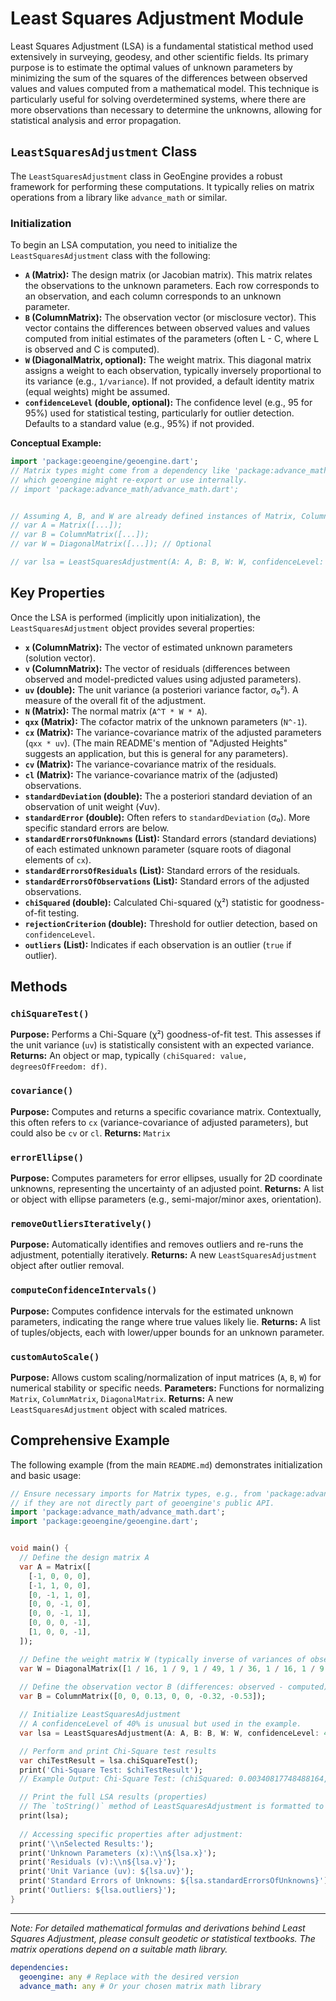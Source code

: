 # Least Squares Adjustment Module

Least Squares Adjustment (LSA) is a fundamental statistical method used extensively in surveying, geodesy, and other scientific fields. Its primary purpose is to estimate the optimal values of unknown parameters by minimizing the sum of the squares of the differences between observed values and values computed from a mathematical model. This technique is particularly useful for solving overdetermined systems, where there are more observations than necessary to determine the unknowns, allowing for statistical analysis and error propagation.

## `LeastSquaresAdjustment` Class

The `LeastSquaresAdjustment` class in GeoEngine provides a robust framework for performing these computations. It typically relies on matrix operations from a library like `advance_math` or similar.

### Initialization

To begin an LSA computation, you need to initialize the `LeastSquaresAdjustment` class with the following:

- **`A` (Matrix):** The design matrix (or Jacobian matrix). This matrix relates the observations to the unknown parameters. Each row corresponds to an observation, and each column corresponds to an unknown parameter.
- **`B` (ColumnMatrix):** The observation vector (or misclosure vector). This vector contains the differences between observed values and values computed from initial estimates of the parameters (often L - C, where L is observed and C is computed).
- **`W` (DiagonalMatrix, optional):** The weight matrix. This diagonal matrix assigns a weight to each observation, typically inversely proportional to its variance (e.g., `1/variance`). If not provided, a default identity matrix (equal weights) might be assumed.
- **`confidenceLevel` (double, optional):** The confidence level (e.g., 95 for 95%) used for statistical testing, particularly for outlier detection. Defaults to a standard value (e.g., 95%) if not provided.

**Conceptual Example:**
```dart
import 'package:geoengine/geoengine.dart'; 
// Matrix types might come from a dependency like 'package:advance_math/advance_math.dart'
// which geoengine might re-export or use internally.
// import 'package:advance_math/advance_math.dart'; 


// Assuming A, B, and W are already defined instances of Matrix, ColumnMatrix, and DiagonalMatrix
// var A = Matrix([...]);
// var B = ColumnMatrix([...]);
// var W = DiagonalMatrix([...]); // Optional

// var lsa = LeastSquaresAdjustment(A: A, B: B, W: W, confidenceLevel: 95);
```

## Key Properties

Once the LSA is performed (implicitly upon initialization), the `LeastSquaresAdjustment` object provides several properties:

-   **`x` (ColumnMatrix):** The vector of estimated unknown parameters (solution vector).
-   **`v` (ColumnMatrix):** The vector of residuals (differences between observed and model-predicted values using adjusted parameters).
-   **`uv` (double):** The unit variance (a posteriori variance factor, σ₀²). A measure of the overall fit of the adjustment.
-   **`N` (Matrix):** The normal matrix (`A^T * W * A`).
-   **`qxx` (Matrix):** The cofactor matrix of the unknown parameters (`N^-1`).
-   **`cx` (Matrix):** The variance-covariance matrix of the adjusted parameters (`qxx * uv`). (The main README's mention of "Adjusted Heights" suggests an application, but this is general for any parameters).
-   **`cv` (Matrix):** The variance-covariance matrix of the residuals.
-   **`cl` (Matrix):** The variance-covariance matrix of the (adjusted) observations.
-   **`standardDeviation` (double):** The a posteriori standard deviation of an observation of unit weight (√uv).
-   **`standardError` (double):** Often refers to `standardDeviation` (σ₀). More specific standard errors are below.
-   **`standardErrorsOfUnknowns` (List<double>):** Standard errors (standard deviations) of each estimated unknown parameter (square roots of diagonal elements of `cx`).
-   **`standardErrorsOfResiduals` (List<double>):** Standard errors of the residuals.
-   **`standardErrorsOfObservations` (List<double>):** Standard errors of the adjusted observations.
-   **`chiSquared` (double):** Calculated Chi-squared (χ²) statistic for goodness-of-fit testing.
-   **`rejectionCriterion` (double):** Threshold for outlier detection, based on `confidenceLevel`.
-   **`outliers` (List<bool>):** Indicates if each observation is an outlier (`true` if outlier).

## Methods

### `chiSquareTest()`

**Purpose:** Performs a Chi-Square (χ²) goodness-of-fit test. This assesses if the unit variance (`uv`) is statistically consistent with an expected variance.
**Returns:** An object or map, typically `(chiSquared: value, degreesOfFreedom: df)`.

### `covariance()`

**Purpose:** Computes and returns a specific covariance matrix. Contextually, this often refers to `cx` (variance-covariance of adjusted parameters), but could also be `cv` or `cl`.
**Returns:** `Matrix`

### `errorEllipse()`

**Purpose:** Computes parameters for error ellipses, usually for 2D coordinate unknowns, representing the uncertainty of an adjusted point.
**Returns:** A list or object with ellipse parameters (e.g., semi-major/minor axes, orientation).

### `removeOutliersIteratively()`

**Purpose:** Automatically identifies and removes outliers and re-runs the adjustment, potentially iteratively.
**Returns:** A new `LeastSquaresAdjustment` object after outlier removal.

### `computeConfidenceIntervals()`

**Purpose:** Computes confidence intervals for the estimated unknown parameters, indicating the range where true values likely lie.
**Returns:** A list of tuples/objects, each with lower/upper bounds for an unknown parameter.

### `customAutoScale()`

**Purpose:** Allows custom scaling/normalization of input matrices (`A`, `B`, `W`) for numerical stability or specific needs.
**Parameters:** Functions for normalizing `Matrix`, `ColumnMatrix`, `DiagonalMatrix`.
**Returns:** A new `LeastSquaresAdjustment` object with scaled matrices.

## Comprehensive Example

The following example (from the main `README.md`) demonstrates initialization and basic usage:

```dart
// Ensure necessary imports for Matrix types, e.g., from 'package:advance_math/advance_math.dart'
// if they are not directly part of geoengine's public API.
import 'package:advance_math/advance_math.dart'; 
import 'package:geoengine/geoengine.dart'; 


void main() {
  // Define the design matrix A
  var A = Matrix([
    [-1, 0, 0, 0],
    [-1, 1, 0, 0],
    [0, -1, 1, 0],
    [0, 0, -1, 0],
    [0, 0, -1, 1],
    [0, 0, 0, -1],
    [1, 0, 0, -1],
  ]);

  // Define the weight matrix W (typically inverse of variances of observations)
  var W = DiagonalMatrix([1 / 16, 1 / 9, 1 / 49, 1 / 36, 1 / 16, 1 / 9, 1 / 25]);
  
  // Define the observation vector B (differences: observed - computed)
  var B = ColumnMatrix([0, 0, 0.13, 0, 0, -0.32, -0.53]);

  // Initialize LeastSquaresAdjustment
  // A confidenceLevel of 40% is unusual but used in the example.
  var lsa = LeastSquaresAdjustment(A: A, B: B, W: W, confidenceLevel: 40);

  // Perform and print Chi-Square test results
  var chiTestResult = lsa.chiSquareTest();
  print('Chi-Square Test: $chiTestResult'); 
  // Example Output: Chi-Square Test: (chiSquared: 0.00340817748488164, degreesOfFreedom: 3)

  // Print the full LSA results (properties)
  // The `toString()` method of LeastSquaresAdjustment is formatted to show many key results.
  print(lsa); 
  
  // Accessing specific properties after adjustment:
  print('\\nSelected Results:');
  print('Unknown Parameters (x):\\n${lsa.x}');
  print('Residuals (v):\\n${lsa.v}');
  print('Unit Variance (uv): ${lsa.uv}');
  print('Standard Errors of Unknowns: ${lsa.standardErrorsOfUnknowns}');
  print('Outliers: ${lsa.outliers}');
}
```

---
*Note: For detailed mathematical formulas and derivations behind Least Squares Adjustment, please consult geodetic or statistical textbooks. The matrix operations depend on a suitable math library.*
```yaml
dependencies:
  geoengine: any # Replace with the desired version
  advance_math: any # Or your chosen matrix math library
```
